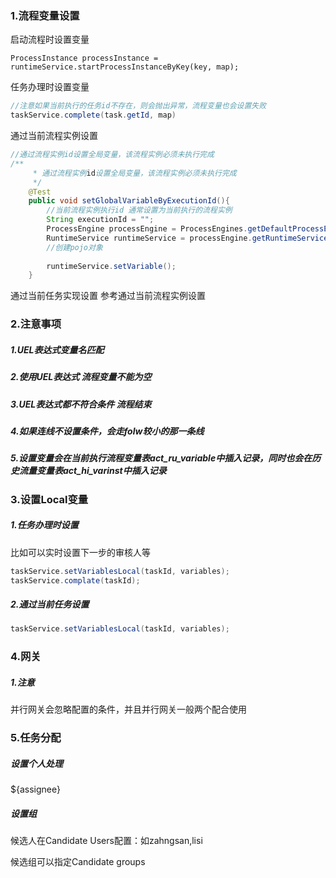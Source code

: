 
### 1.流程变量设置
启动流程时设置变量
```
ProcessInstance processInstance = runtimeService.startProcessInstanceByKey(key, map);
```
任务办理时设置变量
```java
//注意如果当前执行的任务id不存在，则会抛出异常，流程变量也会设置失败
taskService.complete(task.getId, map)
```

通过当前流程实例设置
```java
//通过流程实例id设置全局变量，该流程实例必须未执行完成
/**
     * 通过流程实例id设置全局变量，该流程实例必须未执行完成
     */
    @Test
    public void setGlobalVariableByExecutionId(){
        //当前流程实例执行id 通常设置为当前执行的流程实例
        String executionId = "";
        ProcessEngine processEngine = ProcessEngines.getDefaultProcessEngine();
        RuntimeService runtimeService = processEngine.getRuntimeService();
        //创建pojo对象
        
        runtimeService.setVariable();
    }
```
通过当前任务实现设置 参考通过当前流程实例设置

### 2.注意事项
##### 1.UEL表达式变量名匹配
##### 2.使用UEL表达式 流程变量不能为空
##### 3.UEL表达式都不符合条件 流程结束
##### 4.如果连线不设置条件，会走folw较小的那一条线
##### 5.设置变量会在当前执行流程变量表act_ru_variable中插入记录，同时也会在历史流量变量表act_hi_varinst中插入记录

### 3.设置Local变量
##### 1.任务办理时设置
比如可以实时设置下一步的审核人等
```java
taskService.setVariablesLocal(taskId, variables);
taskService.complate(taskId);
```
##### 2.通过当前任务设置
```java
taskService.setVariablesLocal(taskId, variables);
```

### 4.网关
##### 1.注意
并行网关会忽略配置的条件，并且并行网关一般两个配合使用

### 5.任务分配
##### 设置个人处理
${assignee}

##### 设置组
候选人在Candidate Users配置：如zahngsan,lisi

候选组可以指定Candidate groups